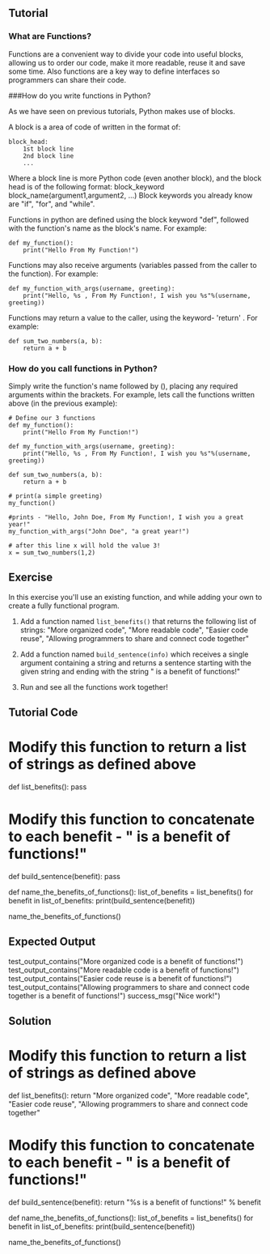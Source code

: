 Tutorial
--------

### What are Functions?

Functions are a convenient way to divide your code into useful blocks, allowing us to order our code, make it more readable, reuse it and save some time. Also functions are a key way to define interfaces so programmers can share their code.

###How do you write functions in Python?

As we have seen on previous tutorials, Python makes use of blocks.

A block is a area of code of written in the format of:

    block_head:
        1st block line
        2nd block line
        ...

Where a block line is more Python code (even another block), and the block head is of the following format:
block_keyword block_name(argument1,argument2, ...)
Block keywords you already know are "if", "for", and "while".

Functions in python are defined using the block keyword "def", followed with the function's name as the block's name.
For example:

    def my_function():
        print("Hello From My Function!")


Functions may also receive arguments (variables passed from the caller to the function).
For example:

    def my_function_with_args(username, greeting):
        print("Hello, %s , From My Function!, I wish you %s"%(username, greeting))


Functions may return a value to the caller, using the keyword- 'return' .
For example:

    def sum_two_numbers(a, b):
        return a + b

### How do you call functions in Python?

Simply write the function's name followed by (), placing any required arguments within the brackets.
For example, lets call the functions written above (in the previous example):

    # Define our 3 functions
    def my_function():
        print("Hello From My Function!")

    def my_function_with_args(username, greeting):
        print("Hello, %s , From My Function!, I wish you %s"%(username, greeting))

    def sum_two_numbers(a, b):
        return a + b

    # print(a simple greeting)
    my_function()

    #prints - "Hello, John Doe, From My Function!, I wish you a great year!"
    my_function_with_args("John Doe", "a great year!")

    # after this line x will hold the value 3!
    x = sum_two_numbers(1,2)  


Exercise
--------

In this exercise you'll use an existing function, and while adding your own to create a fully functional program.

1. Add a function named `list_benefits()` that returns the following list of strings: "More organized code", "More readable code", "Easier code reuse", "Allowing programmers to share and connect code together"

2. Add a function named `build_sentence(info)` which receives a single argument containing a string and returns a sentence starting with the given string and ending with the string " is a benefit of functions!"

3. Run and see all the functions work together!

Tutorial Code
-------------

# Modify this function to return a list of strings as defined above
def list_benefits():
    pass

# Modify this function to concatenate to each benefit - " is a benefit of functions!"
def build_sentence(benefit):
    pass

def name_the_benefits_of_functions():
    list_of_benefits = list_benefits()
    for benefit in list_of_benefits:
        print(build_sentence(benefit))

name_the_benefits_of_functions()


Expected Output
---------------

test_output_contains("More organized code is a benefit of functions!")
test_output_contains("More readable code is a benefit of functions!")
test_output_contains("Easier code reuse is a benefit of functions!")
test_output_contains("Allowing programmers to share and connect code together is a benefit of functions!")
success_msg("Nice work!")

Solution
--------

# Modify this function to return a list of strings as defined above
def list_benefits():
    return "More organized code", "More readable code", "Easier code reuse", "Allowing programmers to share and connect code together"

# Modify this function to concatenate to each benefit - " is a benefit of functions!"
def build_sentence(benefit):
    return "%s is a benefit of functions!" % benefit


def name_the_benefits_of_functions():
    list_of_benefits = list_benefits()
    for benefit in list_of_benefits:
        print(build_sentence(benefit))

name_the_benefits_of_functions()
